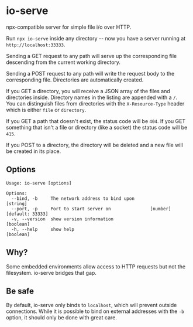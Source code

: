 # io-serve

npx-compatible server for simple file i/o over HTTP.

Run `npx io-serve` inside any directory -- now you have a server running at `http://localhost:33333`.

Sending a GET request to any path will serve up the corresponding file descending from the current working directory.

Sending a POST request to any path will write the request body to the corresponding file. Directories are automatically created.

If you GET a directory, you will receive a JSON array of the files and directories inside. Directory names in the listing are appended with a `/`.\
You can distinguish files from directories with the `X-Resource-Type` header which is either `file` or `directory`.

If you GET a path that doesn't exist, the status code will be `404`. If you GET something that isn't a file or directory (like a socket) the status code will be `415`.

If you POST to a directory, the directory will be deleted and a new file will be created in its place.

## Options

```
Usage: io-serve [options]

Options:
  --bind, -b     The network address to bind upon                       [string]
  --port, -p     Port to start server on               [number] [default: 33333]
  -v, --version  show version information                              [boolean]
  -h, --help     show help                                             [boolean]
```

## Why?

Some embedded environments allow access to HTTP requests but not the filesystem. io-serve bridges that gap.

## Be safe
By default, io-serve only binds to `localhost`, which will prevent outside connections. While it is possible to bind on external addresses with the `-b` option, it should only be done with great care.
